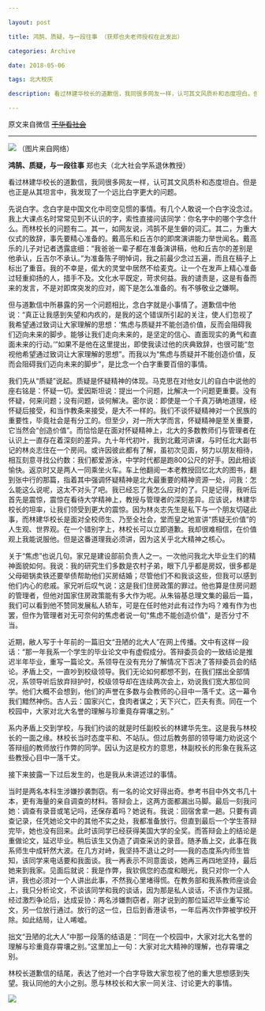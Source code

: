 ```yaml
---

layout: post

title: 鸿鹄、质疑，与一段往事 （获郑也夫老师授权在此发出）

categories: Archive

date: 2018-05-06 

tags: 北大校庆

description: 看过林建华校长的道歉信，我同很多网友一样，认可其文风质朴和态度坦白。但是也正是从其坦言中，我发现了一个远比白字更大的问题。

---
```


原文来自微信 ~~[于华看社会](https://mp.weixin.qq.com/s/CCGsaLEeKhLl-9jAtYL-zg%23%23)~~

---

![](https://i.imgur.com/zE3HIUG.jpg)
（图片来自网络）

**鸿鹄、质疑，与一段往事** 郑也夫（北大社会学系退休教授）

看过林建华校长的道歉信，我同很多网友一样，认可其文风质朴和态度坦白。但是也正是从其坦言中，我发现了一个远比白字更大的问题。

先说白字。念白字是中国文化中司空见惯的事情。有几个人敢说一个白字没念过。我上大课点名时常常见到不认识的字，索性直接问该同学：你名字中的哪个字念什么。而林校长的问题有二。其一，如网友说，鸿鹄不是生僻的词汇。其二，为重大仪式的致辞，事先要精心准备的。戴高乐和丘吉尔的即席演讲能力举世闻名。戴高乐的儿子对记者透露底细：“我爸爸一辈子都在准备演讲稿，他和丘吉尔的差别是他承认，丘吉尔不承认。”为准备陈子明悼词，我之前最少念过五遍，而且在稿子上标出了重音。我的不幸是，偌大的灵堂中居然不给麦克。让一个在发声上精心准备过轻重抑扬的人，措手不及。文化水平既定，苛求何益。我的谴责是，这是有备而来的发言，不是对即席突发的应对，阁下是怎么准备的。有不够敬业之嫌啊。

但与道歉信中所暴露的另一个问题相比，念白字就是小事情了。道歉信中他说：“真正让我感到失望和内疚的，是我的这个错误所引起的关注，使人们忽视了我希望通过致词让大家理解的思想：‘焦虑与质疑并不能创造价值，反而会阻碍我们迈向未来的脚步。能够让我们走向未来的，是坚定的信心、直面现实的勇气和直面未来的行动。’”如果不是他在这里提出，即使我读过他的庆典致辞，也很可能“忽视他希望通过致词让大家理解的思想”。而我以为“焦虑与质疑并不能创造价值，反而会阻碍我们迈向未来的脚步”，是比念一个白字重要百倍的事情。

我们先从“质疑”说起。质疑是怀疑精神的体现。马克思在对他女儿的自白中说他的座右铭是：怀疑一切。爱因斯坦说：提出一个问题，比解决一个问题更重要。没有怀疑，何来问题；没有问题，谈何解决。密尔说：即使是一个千真万确地道理，经怀疑后接受，和当作教条来接受，是大不一样的。我们不谈怀疑精神对一个民族的重要性，毕竟社会是有分工的。但至少，对一所大学而言，怀疑精神是至关重要，它当然会“创造价值”。而恰恰是在面对怀疑精神上，北大的多数教师们与管理者在认识上一直存在着深刻的差异。九十年代初叶，我到北戴河讲课，与时任北大副书记的林炎志住在一个房间。或许因彼此都有了解，虽初次见面，努力以朋友相待，相互刻意寻找公约数：我们都爱游泳，中学时代都是跑800公尺的好手。因此相谈愉快。返京时又是两人一同乘坐火车。车上他翻阅一本老教授回忆北大的图书，翻到张中行的那篇，指着其中强调怀疑精神是北大最重要的精神资源一处，问我：怎么能这么说呢，这太不对头了吧。我已经忘了我怎么应对的了。只是记得，我听后首先是震惊，震惊在看待大学精神上，教授与管理者的深刻差异。应该说，林建华校长的坦率，让我们领受到更大的震惊。因为林炎志先生是私下与一个朋友切磋此事，而林建华校长是面对全校师生、乃至全社会，堂而皇之地宣讲“质疑无价值”的人生观、世界观。在一个错别字上，林校长可以立即道歉。我却很难相信，在价值观上我能说服他。但是这番道理我必须讲，因为这关乎北大精神之核心。

关于“焦虑”也说几句。家兄是建设部前负责人之一。一次他问我北大毕业生们的精神面貌如何。我说：我的研究生们多数是农村子弟，眼下几乎都是房奴，很多都是父母砸锅卖铁还要举债帮助他们买房结婚；尽管他们不和我谈这些，但我可以感到他们内心的悲戚。家兄听后叹气说：这是我们住房政策的罪过。他也算是住房问题的管理者，但他对国家住房政策能有多大作为呢。从朱镕基总理文集的最后一篇，我们可以看到他不赞同发展私人轿车，可是在任时他对此有过作为吗？难有作为也罢，但作为管理者对无可奈何的焦虑者说一句“焦虑不能创造价值”，是否分寸不当。

近期，敝人写于十年前的一篇旧文“丑陋的北大人”在网上传播。文中有这样一段话：“那一年我系一个学生的毕业论文中有虚假成分。答辩委员会的一致结论是推迟半年毕业，重写一篇论文。系领导在没有充分了解情况下否决了答辩委员会的结论。矛盾上交，一直吵到校级领导。我们无论如何都想不到，在我们摆出全部情况，系领导听后放弃辩护时，校级领导却在连续两次会上，劝说我们宽大那位同学。他们大概不会想到，他们的声誉在多数与会教师的心目中一落千丈。这一幕令我们黯然神伤。古人云：国家兴亡，食肉者谋之；天下兴亡，匹夫有责。同在一个校园中，大家对北大名誉的理解与珍重竟存霄壤之别。”

系内矛盾上交到学校，与我们约谈的就是时任副校长的林建华先生。这是我与林校长的一面之缘。林校长当时态度平和、不站队。但过后教务部的领导竭力劝说这个答辩组的教师放行作弊的同学。因认为这是校方的意思，林副校长的形象在我系这些教授心目中一落千丈。

接下来披露一下过后发生的，也是我从未讲述过的事情。

当时是两名本科生涉嫌抄袭剽窃。有一名的论文好得出奇。参考书目中外文书几十本，更有海量的亲自调查的材料。答辩会上，这两方面都漏出马脚。最后一刻我问她：调查有录音或笔记吗，还保存着吗？她说有。我说：回宿舍拿一趟。只要有调查记录，任凭她论文中的其他不实之处，我都准备放行。但直到最后一个学生答辩完毕，她也没有回来。此时该同学已经获得美国大学的全奖。而答辩会上的结论是重做论文，延迟毕业。稍后该生又伪造了调查采访的录音。随矛盾上交，此事在我系师生中成轩然大波。在几方对峙，我坚持不退让之时——我的态度系内师生皆知，该同学来电话要和我面谈。我一再表示不同意面谈，她再三再四地坚持，最后她来到我家。见面后就说：我是作弊，我钦佩您的态度和眼光，我只对你一个人讲，我也必须对一个人讲出此事，不然我心里堵得慌。在教务部和我系教师座谈会上，我只分析论文，不谈该同学和我的谈话，因为那是私人谈话，不该作为证据。经过激烈争论后，达成妥协：两名涉嫌剽窃者，刚才说到的那位延迟毕业重写论文，另一位放行通过。放行的这一位，日后到香港读书，一年后再次作弊被学校开除。如此结局，让人唏嘘。

拙文“丑陋的北大人”中那一段落的结语是：“同在一个校园中，大家对北大名誉的理解与珍重竟存霄壤之别。”这里加上一句：大家对北大精神的理解，也存霄壤之别。

林校长道歉信的结尾，表达了他对一个白字导致大家忽视了他的重大思想感到失望。我认同他的大小之别。愿与林校长和大家一同关注、讨论更大的事情。

![](https://i.imgur.com/f7lARLB.jpg)
